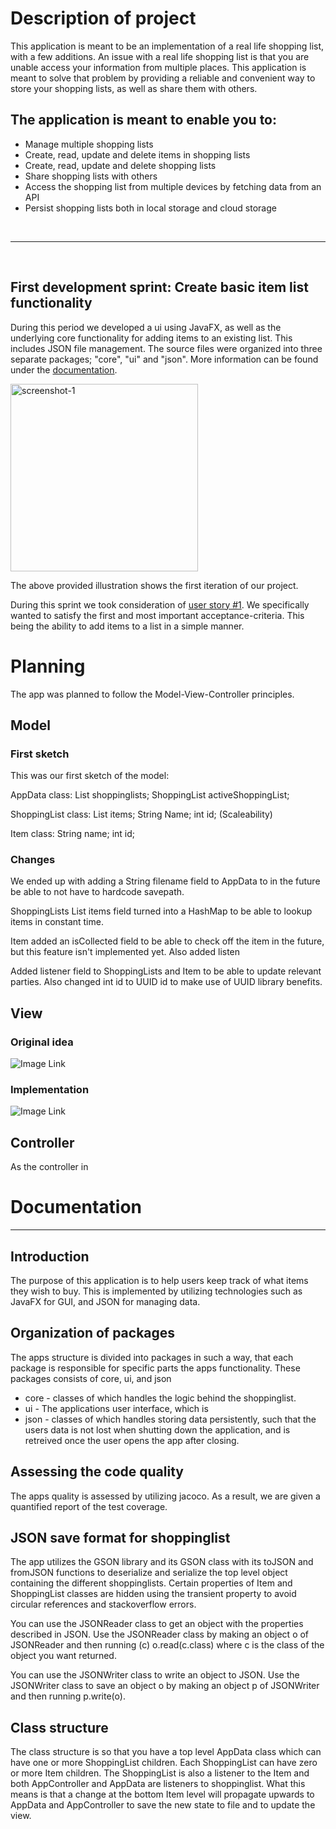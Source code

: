 # Description of project
This application is meant to be an implementation of a real life shopping list, with a few additions. An issue with a real life shopping list is that you are unable access your information from multiple places. This application is meant to solve that problem by providing a reliable and convenient way to store your shopping lists, as well as share them with others.

## The application is meant to enable you to:
 - Manage multiple shopping lists
 - Create, read, update and delete items in shopping lists
 - Create, read, update and delete shopping lists
 - Share shopping lists with others
 - Access the shopping list from multiple devices by fetching data from an API
 - Persist shopping lists both in local storage and cloud storage

<br/><hr/><br/>

 ## First development sprint: Create basic item list functionality
During this period we developed a ui using JavaFX, as well as the underlying core functionality for adding items to an existing list. This includes JSON file management. The source files were organized into three separate packages; "core", "ui" and "json". More information can be found under the [documentation](../docs/release1.md).

<img src="./screenshots/screenshot_1.png" width="300" alt="screenshot-1"/>

The above provided illustration shows the first iteration of our project.

During this sprint we took consideration of [user story #1](../Userstories.md). We specifically wanted to satisfy the first and most important acceptance-criteria. This being the ability to add items to a list in a simple manner.

 # Planning

The app was planned to follow the Model-View-Controller principles.

 ## Model
 ### First sketch
This was our first sketch of the model:

AppData class:
	List<ShoppingList> shoppinglists;
    ShoppingList activeShoppingList;


ShoppingList class:
	List<Item> items;
	String Name;
	int id; (Scaleability)


Item class:
	String name;
    int id;

 ### Changes
We ended up with adding a String filename field to AppData to in the future be able to not have to hardcode savepath.

ShoppingLists List<Item> items field turned into a HashMap to be able to lookup items in constant time. 

Item added an isCollected field to be able to check off the item in the future, but this feature isn't implemented yet. Also added listen

Added listener field to ShoppingLists and Item to be able to update relevant parties. Also changed int id to UUID id to make use of UUID library benefits.

 ## View
 ### Original idea
![Image Link](./screenshots/View.png)
 ### Implementation
![Image Link](./screenshots/screenshot_1.png)
 ## Controller
As the controller in 

 # Documentation
 <hr/>

 ## Introduction
The purpose of this application is to help users keep track of what items they wish to buy. This is implemented by utilizing technologies such as JavaFX for GUI, and JSON for managing data.

 ## Organization of packages
The apps structure is divided into packages in such a way, that each package is responsible for specific parts the apps functionality. These packages consists of core, ui, and json

- core - classes of which handles the logic behind the shoppinglist. 
- ui - The applications user interface, which is 
- json - classes of which handles storing data persistently, such that the users data is not lost when shutting down the application, and is retreived once the user opens the app after closing.

 ## Assessing the code quality
The apps quality is assessed by utilizing jacoco. As a result, we are given a quantified report of the test coverage.

 ## JSON save format for shoppinglist
The app utilizes the GSON library and its GSON class with its toJSON and fromJSON functions to deserialize and serialize the top level object containing the different shoppinglists. Certain properties of Item and ShoppingList classes are hidden using the transient property to avoid circular references and stackoverflow errors. 

You can use the JSONReader class to get an object with the properties described in JSON. Use the JSONReader class by making an object o of JSONReader and then running (c) o.read(c.class) where c is the class of the object you want returned. 

You can use the JSONWriter class to write an object to JSON. Use the JSONWriter class to save an object o by making an object p of JSONWriter and then running p.write(o).

 ## Class structure
The class structure is so that you have a top level AppData class which can have one or more ShoppingList children. Each ShoppingList can have zero or more Item children. The ShoppingList is also a listener to the Item and both AppController and AppData are listeners to shoppinglist. What this means is that a change at the bottom Item level will propagate upwards to AppData and AppController to save the new state to file and to update the view.